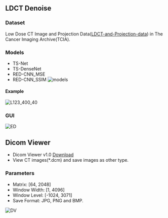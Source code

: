 ## LDCT Denoise
### Dataset
Low Dose CT Image and Projection Data([LDCT-and-Projection-data](https://wiki.cancerimagingarchive.net/pages/viewpage.action?pageId=52758026)) in The Cancer Imaging Archive(TCIA).
### Models
- TS-Net
- TS-DenseNet
- RED-CNN_MSE
- RED-CNN_SSIM
![models](https://user-images.githubusercontent.com/57568342/120911784-9d4aac00-c6bc-11eb-9e60-397efa554071.png)
#### Example

![L123_400_40](https://user-images.githubusercontent.com/57568342/120914590-b6aa2300-c6d1-11eb-9c2e-600f374296e3.png)

### GUI
![ED](https://user-images.githubusercontent.com/57568342/120898944-cdb02d00-c65f-11eb-9859-38324cc9d418.png)

## Dicom Viewer
- Dicom Viewer v1.0    [Download](https://github.com/BennyZhang-Codes/LDCT-denoising-with-Deep-Learning-and-Dicom-Viewer/releases/download/v1.0/Dicom.Viewer.1.0.exe)
- View CT images(*.dcm) and save images as other type.

### Parameters
- Matrix: [64, 2048]
- Window Width: [1, 4096]
- Window Level: [-1024, 3071]
- Save Format: JPG, PNG and BMP.

![DV](https://user-images.githubusercontent.com/57568342/120813048-1ee8ef80-c580-11eb-9080-c75fbdd60521.png)

